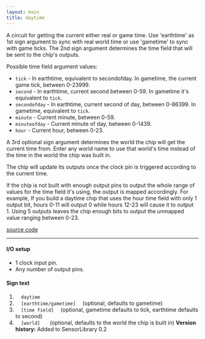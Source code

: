 ```yaml
---
layout: main
title: daytime
---
```


A circuit for getting the current either real or game time. 
Use 'earthtime' as 1st sign argument to sync with real world time or use 'gametime' to sync with game ticks. 
The 2nd sign argument determines the time field that will be sent to the chip's outputs.

Possible time field argument values:
- `tick` - In earthtime, equivalent to secondofday. In gametime, the current game tick, between 0-23999.
- `second` - In earthtime, current second between 0-59. In gametime it's equivalent to `tick`.
- `secondofday` - In earthtime, current second of day, between 0-86399. In gametime, equivalent to `tick`.
- `minute` - Current minute, between 0-59.
- `minuteofday` - Current minute of day, between 0-1439.
- `hour` - Current hour, between 0-23.

A 3rd optional sign argument determines the world the chip will get the current time from. Enter any world name to use that world's time instead of the time in the world the 
chip was built in.

The chip will update its outputs once the clock pin is triggered according to the current time.

If the chip is not built with enough output pins to output the whole range of values for the time field it's using, the output is mapped accordingly.
For example, If you build a daytime chip that uses the hour time field with only 1 output bit, hours 0-11 will output 0 while hours 12-23 will cause it to output 1.
Using 5 outputs leaves the chip enough bits to output the unmapped value ranging between 0-23.

[source code](https://github.com/eisental/SensorLibrary/blob/master/src/main/java/org/tal/sensorlibrary/daytime.java)
    
* * *


#### I/O setup 
* 1 clock input pin.
* Any number of output pins.

#### Sign text
1. `   daytime   `
2. `   [earthtime/gametime]   ` (optional, defaults to gametime)
3. `   [time field]   ` (optional, gametime defaults to tick, earthtime defaults to second)
4. `   [world]    ` (optional, defaults to the world the chip is built in) 
__Version history:__ Added to SensorLibrary 0.2